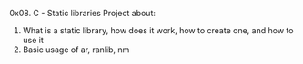 0x08. C - Static libraries
Project about:
1. What is a static library, how does it work, how to create one, and how to use it
2. Basic usage of ar, ranlib, nm
